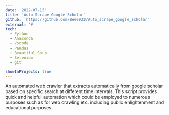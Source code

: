 ```yaml
---
date: '2022-07-15'
title: 'Auto Scrape Google-Scholar'
github: 'https://github.com/Bee0933/Auto_scrape_google_scholar'
external: '#'
tech:
  - Python 
  - Anaconda 
  - Vscode 
  - Pandas
  - Beautiful Soup
  - Selenium
  - git 

showInProjects: true
---
```


An automated web crawler that extracts automatically from google scholar based on specific search at different time intervals.
This script provides quick and helpful automation which could be employed to numerous purposes such as for web crawling etc. including public enlightenment and educational purposes.
